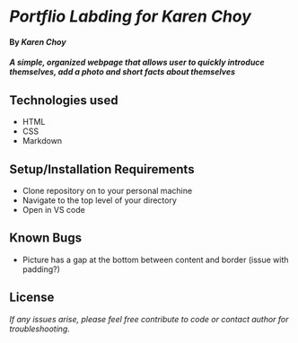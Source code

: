 # _Portflio Labding for Karen Choy_
#### By _**Karen Choy**_
#### _A simple, organized webpage that allows user to quickly introduce themselves, add a photo and short facts about themselves_
## Technologies used 

* HTML
* CSS
* Markdown

## Setup/Installation Requirements

* Clone repository on to your personal machine
* Navigate to the top level of your directory
* Open in VS code

## Known Bugs

* Picture has a gap at the bottom between content and border (issue with padding?)

## License

_If any issues arise, please feel free contribute to code or contact author for troubleshooting._
